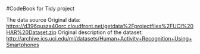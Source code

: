 #CodeBook for Tidy project

The data source
	Original data: https://d396qusza40orc.cloudfront.net/getdata%2Fprojectfiles%2FUCI%20HAR%20Dataset.zip
	Original description of the dataset: http://archive.ics.uci.edu/ml/datasets/Human+Activity+Recognition+Using+Smartphones
